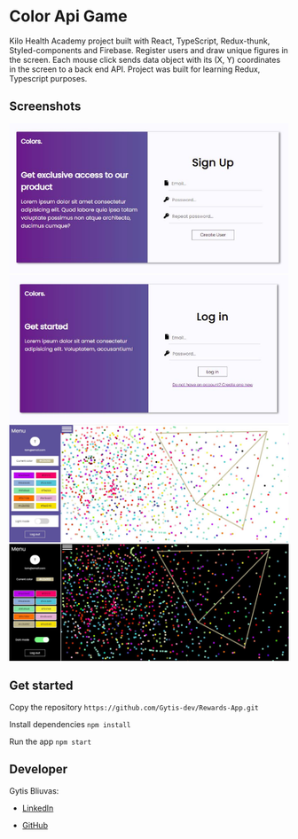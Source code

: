 # Color Api Game

Kilo Health Academy project built with React, TypeScript, Redux-thunk, Styled-components and Firebase. Register users and draw unique figures in the screen. Each mouse click sends data object with its (X, Y) coordinates in the screen to a back end API. Project was built for learning Redux, Typescript purposes.

## Screenshots

![Alt text](src/assets/images/signuppicture.JPG?raw=true "signup")
![Alt text](src/assets/images/loginpicture.JPG?raw=true "login")
![Alt text](src/assets/images/shapes.JPG?raw=true "shapes")
![Alt text](src/assets/images/shapesdark.JPG?raw=true "shapes dark")

## Get started

Copy the repository `https://github.com/Gytis-dev/Rewards-App.git`

Install dependencies `npm install`

Run the app `npm start`

## Developer

Gytis Bliuvas:

- [LinkedIn](https://lt.linkedin.com/in/gytis-bliuvas-7a0441109/)

* [GitHub](https://github.com/Gytis-dev)
